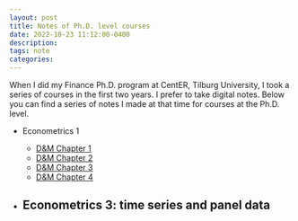 ```yaml
---
layout: post
title: Notes of Ph.D. level courses
date: 2022-10-23 11:12:00-0400
description:  
tags: note  
categories: 
---
```


When I did my Finance Ph.D. program at CentER, Tilburg University, I took a series of courses in the first two years. I prefer to take digital notes. Below you can find a series of notes I made at that time for courses at the Ph.D. level. 

- Econometrics 1
	- [D&M Chapter 1](https://lingboshen.github.io/blog/2022/DMCh1/)
	- [D&M Chapter 2](https://lingboshen.github.io/blog/2022/DMCh2/)
	- [D&M Chapter 3](https://lingboshen.github.io/blog/2022/DMCh3/)
	- [D&M Chapter 4](https://lingboshen.github.io/blog/2022/DMCh4/)


- Econometrics 3: time series and panel data
	- 
 